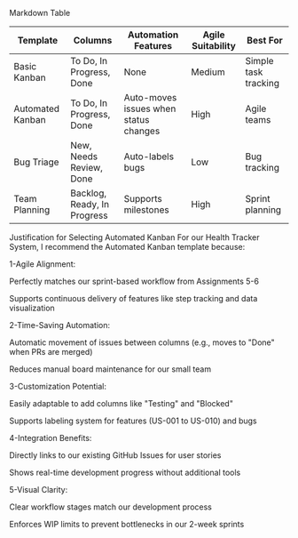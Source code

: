 Markdown Table


| Template          | Columns                     | Automation Features                  | Agile Suitability | Best For                |
|-------------------|-----------------------------|--------------------------------------|--------------------|-------------------------|
| Basic Kanban      | To Do, In Progress, Done    | None                                 | Medium             | Simple task tracking    |
| Automated Kanban  | To Do, In Progress, Done    | Auto-moves issues when status changes| High               | Agile teams             |
| Bug Triage        | New, Needs Review, Done     | Auto-labels bugs                     | Low                | Bug tracking            |
| Team Planning     | Backlog, Ready, In Progress | Supports milestones                  | High               | Sprint planning         |





Justification for Selecting Automated Kanban
For our Health Tracker System, I recommend the Automated Kanban template because:

1-Agile Alignment:

Perfectly matches our sprint-based workflow from Assignments 5-6

Supports continuous delivery of features like step tracking and data visualization

2-Time-Saving Automation:

Automatic movement of issues between columns (e.g., moves to "Done" when PRs are merged)

Reduces manual board maintenance for our small team

3-Customization Potential:

Easily adaptable to add columns like "Testing" and "Blocked"

Supports labeling system for features (US-001 to US-010) and bugs

4-Integration Benefits:

Directly links to our existing GitHub Issues for user stories

Shows real-time development progress without additional tools

5-Visual Clarity:

Clear workflow stages match our development process

Enforces WIP limits to prevent bottlenecks in our 2-week sprints
